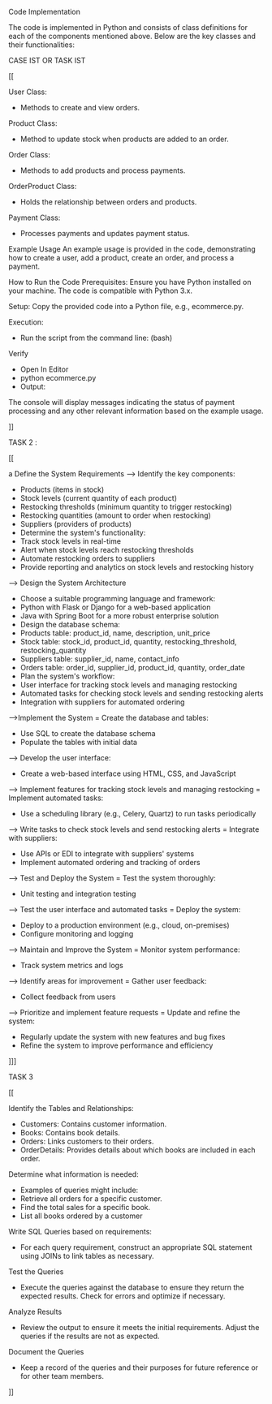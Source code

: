 Code Implementation


The code is implemented in Python and consists of class definitions for each of the components mentioned above. Below are the key classes and their functionalities:

CASE IST OR TASK IST 

[[

User Class:
* Methods to create and view orders.


Product Class:
* Method to update stock when products are added to an order.


Order Class:
* Methods to add products and process payments.


OrderProduct Class:
* Holds the relationship between orders and products.


Payment Class:
* Processes payments and updates payment status.


Example Usage
An example usage is provided in the code, demonstrating how to create a user, add a product, create an order, and process a payment.

How to Run the Code
Prerequisites: Ensure you have Python installed on your machine. The code is compatible with Python 3.x.

Setup:
Copy the provided code into a Python file, e.g., ecommerce.py.


Execution:

* Run the script from the command line:
(bash)

Verify

*  Open In Editor
*  python ecommerce.py
*  Output:

The console will display messages indicating the status of payment processing and any other relevant information based on the example usage.

]]


TASK 2 :

[[

a  Define the System Requirements
--> Identify the key components:
* Products (items in stock)
* Stock levels (current quantity of each product)
* Restocking thresholds (minimum quantity to trigger restocking)
* Restocking quantities (amount to order when restocking)
* Suppliers (providers of products)
* Determine the system's functionality:
* Track stock levels in real-time
* Alert when stock levels reach restocking thresholds
* Automate restocking orders to suppliers
* Provide reporting and analytics on stock levels and restocking history

--> Design the System Architecture
* Choose a suitable programming language and framework:
* Python with Flask or Django for a web-based application
* Java with Spring Boot for a more robust enterprise solution
* Design the database schema:
* Products table: product_id, name, description, unit_price
* Stock table: stock_id, product_id, quantity, restocking_threshold, restocking_quantity
* Suppliers table: supplier_id, name, contact_info
* Orders table: order_id, supplier_id, product_id, quantity, order_date
* Plan the system's workflow:
* User interface for tracking stock levels and managing restocking
* Automated tasks for checking stock levels and sending restocking alerts
* Integration with suppliers for automated ordering

-->Implement the System
= Create the database and tables:
* Use SQL to create the database schema
* Populate the tables with initial data


--> Develop the user interface:
* Create a web-based interface using HTML, CSS, and JavaScript


--> Implement features for tracking stock levels and managing restocking
= Implement automated tasks:
* Use a scheduling library (e.g., Celery, Quartz) to run tasks periodically


--> Write tasks to check stock levels and send restocking alerts
= Integrate with suppliers:
* Use APIs or EDI to integrate with suppliers' systems
* Implement automated ordering and tracking of orders


--> Test and Deploy the System
= Test the system thoroughly:
* Unit testing and integration testing


--> Test the user interface and automated tasks
= Deploy the system:
* Deploy to a production environment (e.g., cloud, on-premises)
* Configure monitoring and logging


--> Maintain and Improve the System
= Monitor system performance:
* Track system metrics and logs

--> Identify areas for improvement
= Gather user feedback:
* Collect feedback from users


--> Prioritize and implement feature requests
= Update and refine the system:
* Regularly update the system with new features and bug fixes
* Refine the system to improve performance and efficiency




]]]

TASK 3

[[

Identify the Tables and Relationships:
* Customers: Contains customer information.
* Books: Contains book details.
* Orders: Links customers to their orders.
* OrderDetails: Provides details about which books are included in each order.

Determine what information is needed:
* Examples of queries might include:
* Retrieve all orders for a specific customer.
* Find the total sales for a specific book.
* List all books ordered by a customer

Write SQL Queries based on requirements:
* For each query requirement, construct an appropriate SQL statement using JOINs to link tables as necessary.

Test the Queries
* Execute the queries against the database to ensure they return the expected results. Check for errors and optimize if necessary.

Analyze Results
* Review the output to ensure it meets the initial requirements. Adjust the queries if the results are not as expected.

Document the Queries
* Keep a record of the queries and their purposes for future reference or for other team members.


]]







